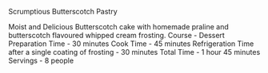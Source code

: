 <!-- @format -->

Scrumptious Butterscotch Pastry

Moist and Delicious Butterscotch cake with homemade praline and butterscotch flavoured whipped cream frosting.
Course - Dessert
Preparation Time - 30 minutes
Cook Time - 45 minutes
Refrigeration Time after a single coating of frosting - 30 minutes
Total Time - 1 hour 45 minutes
Servings - 8 people

